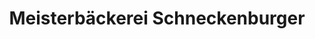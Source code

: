 ---
title: "Meisterbäckerei Schneckenburger"
url: /konstanz/meisterbaeckerei-schneckenburger-sankt-stephans-platz/
shop: Bäckerei
---